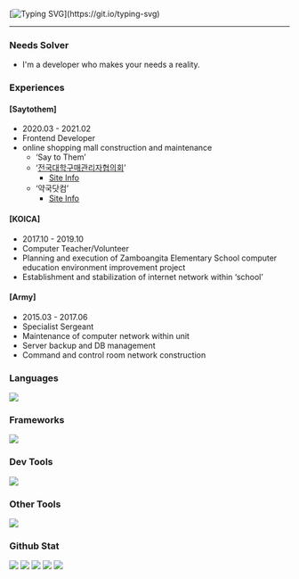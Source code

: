 [![Typing SVG](https://readme-typing-svg.herokuapp.com?font=roboto&weight=800&size=25&pause=1000&color=048F43&vCenter=true&width=500&lines=%F0%9F%8C%BB+Hello.+I'm+a+Needs+Solver.)](https://git.io/typing-svg)

<hr/>

### **Needs Solver**

- I'm a developer who makes your needs a reality.

### **Experiences**

#### [Saytothem]

- 2020.03 - 2021.02
- Frontend Developer
- online shopping mall construction and maintenance
  - ‘Say to Them’
  - ‘[전국대학구매관리자협의회](http://kcuppmmall.kr/)’
    - [Site Info](https://www.notion.so/68a681ce53904b1b9148897c931eb34a?pvs=21)
  - ‘약국닷컴’
    - [Site Info](https://www.notion.so/8a43bffd223442e4aac396c541ac6a17?pvs=21)

#### [KOICA]

- 2017.10 - 2019.10
- Computer Teacher/Volunteer
- Planning and execution of Zamboangita Elementary School computer education environment improvement project
- Establishment and stabilization of internet network within ‘school’

#### [Army]

- 2015.03 - 2017.06
- Specialist Sergeant
- Maintenance of computer network within unit
- Server backup and DB management
- Command and control room network construction

### **Languages**

<p>
  <a href="https://skillicons.dev">
    <img src="https://skillicons.dev/icons?i=js,ts,py,c,cpp,php,nodejs"/>
  </a>
</p>

### **Frameworks**

<p>
  <a href="https://skillicons.dev">
    <img src="https://skillicons.dev/icons?i=react,electron,next,pytorch,tensorflow,scikitlearn,flask,fastapi,selenium"/>
   </a>
</p>

### **Dev Tools**

<p>
  <a href="https://skillicons.dev">
    <img src="https://skillicons.dev/icons?i=mysql,mongodb,firebase,prisma,git,githubactions,linux,vscode,atom,anaconda"/>
  </a>
</p>

### **Other Tools**

<p>
  <a href="https://skillicons.dev">
    <img src="https://skillicons.dev/icons?i=notion,figma,xd,sketchup,pr"/>
  </a>
</p>

### **Github Stat**

![](http://github-profile-summary-cards.vercel.app/api/cards/profile-details?username=sangyeonglee353&theme=2077)
![](http://github-profile-summary-cards.vercel.app/api/cards/repos-per-language?username=sangyeonglee353&theme=2077&exclude=Jupyter%20Notebook)
![](http://github-profile-summary-cards.vercel.app/api/cards/most-commit-language?username=sangyeonglee353&theme=2077&exclude=Jupyter%20Notebook)
![](http://github-profile-summary-cards.vercel.app/api/cards/stats?username=sangyeonglee353&theme=2077)
![](http://github-profile-summary-cards.vercel.app/api/cards/productive-time?username=sangyeonglee353&theme=2077&utcOffset=8)

<!-- ### 📍 My stats

[![PatienceLee GitHub stats](https://github-readme-stats.vercel.app/api?username=sangyeonglee353&show_icons=true&theme=algolia&custom_title=PatienceLee%20GitHub%20stats)](https://github.com/anuraghazra/github-readme-stats) -->

<!--[![Solved.ac 프로필](http://mazassumnida.wtf/api/v2/generate_badge?boj=leesy353)](https://solved.ac/leesy353)

![Top Langs](https://github-readme-stats.vercel.app/api/top-langs/?username=sangyeonglee353&layout=compact&theme=tokyonight)-->
